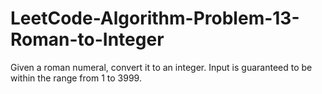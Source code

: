 # LeetCode-Algorithm-Problem-13-Roman-to-Integer
Given a roman numeral, convert it to an integer. Input is guaranteed to be within the range from 1 to 3999.

